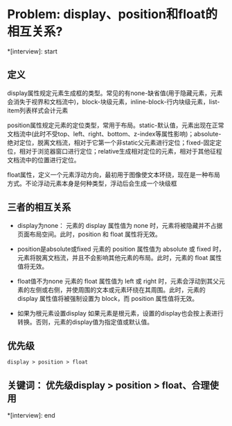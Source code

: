 # Problem: display、position和float的相互关系?

*[interview]: start

## 定义

display属性规定元素生成框的类型。常见的有none-缺省值(用于隐藏元素，元素会消失于视界和文档流中)，block-块级元素，inline-block-行内块级元素，list-item列表样式会计元素

position属性规定元素的定位类型，常用于布局。static-默认值，元素出现在正常文档流中(此时不受top、left、right、bottom、z-index等属性影响)；absolute-绝对定位，脱离文档流，相对于它第一个非static父元素进行定位；fixed-固定定位，相对于浏览器窗口进行定位；relative生成相对定位的元素，相对于其他征程文档流中的位置进行定位。

float属性，定义一个元素浮动方向，最初用于图像使文本环绕，现在是一种布局方式。不论浮动元素本身是何种类型，浮动后会生成一个块级框

## 三者的相互关系
- display为none： 
元素的 display 属性值为 none 时，元素将被隐藏并不占据页面布局空间。此时，position 和 float 属性将无效。

- position是absolute或fixed
元素的 position 属性值为 absolute 或 fixed 时，元素将脱离文档流，并且不会影响其他元素的布局。此时，元素的 float 属性值将无效。

- float值不为none
元素的 float 属性值为 left 或 right 时，元素会浮动到其父元素的左侧或右侧，并使周围的文本或元素环绕在其周围。此时，元素的 display 属性值将被强制设置为 block，而 position 属性值将无效。

- 如果为根元素设置display
如果元素是根元素，设置的display也会按上表进行转换。否则，元素的display值为指定值或默认值。

## 优先级
`display > position > float`

## 关键词： 优先级display > position > float、合理使用
*[interview]: end

